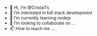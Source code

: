 - 👋 Hi, I’m @CristalTs
- 👀 I’m interested in full stack development
- 🌱 I’m currently learning nodejs
- 💞️ I’m looking to collaborate on ...
- 📫 How to reach me ...

<!---
CristalTs/CristalTs is a ✨ special ✨ repository because its `README.md` (this file) appears on your GitHub profile.
You can click the Preview link to take a look at your changes.
--->
